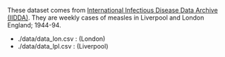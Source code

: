 These dataset comes from [International Infectious Disease Data Archive (IIDDA)](https://github.com/canmod/iidda/tree/main/data).
They are weekly cases of measles in Liverpool and London England; 1944-94.

 - ./data/data_lon.csv : (London)
 - ./data/data_lpl.csv : (Liverpool)
